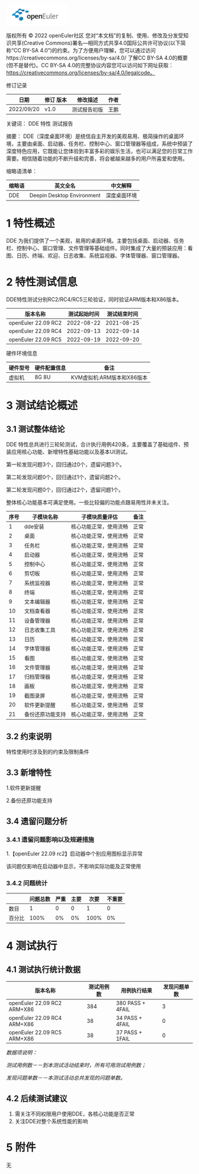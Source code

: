 ![openEuler ico](../../images/openEuler.png)

版权所有 © 2022  openEuler社区
 您对“本文档”的复制、使用、修改及分发受知识共享(Creative Commons)署名—相同方式共享4.0国际公共许可协议(以下简称“CC BY-SA 4.0”)的约束。为了方便用户理解，您可以通过访问https://creativecommons.org/licenses/by-sa/4.0/ 了解CC BY-SA 4.0的概要 (但不是替代)。CC BY-SA 4.0的完整协议内容您可以访问如下网址获取：https://creativecommons.org/licenses/by-sa/4.0/legalcode。

修订记录

| 日期 | 修订   版本 | 修改描述 | 作者 |
| ---- | ----------- | -------- | ---- |
|  2022/09/20  |  v1.0           |测试报告初版          |王鹏      |


关键词： DDE 特性  测试报告

 

摘要：
DDE（深度桌面环境）是统信自主开发的美观易用、极简操作的桌面环境，主要由桌面、启动器、任务栏、控制中心、窗口管理器等组成，系统中预装了深度特色应用，它既能让您体验到丰富多彩的娱乐生活，也可以满足您的日常工作需要。相信随着功能的不断升级和完善，将会被越来越多的用户所喜爱和使用。

缩略语清单：

| 缩略语 | 英文全名 | 中文解释 |
| ------ | -------- | -------- |
|   DDE     | Deepin Desktop Environment         |    深度桌面环境      |


# 1     特性概述

DDE 为我们提供了一个美观，易用的桌面环境。主要包括桌面、启动器、任务栏、控制中心、窗口管理、文件管理等基础组件。同时集成了大量的预装应用：看图、日历、终端、欢迎、日志收集、系统监视器、字体管理器、窗口管理器。
# 2     特性测试信息

DDE特性测试分别RC2/RC4/RC5三轮验证，同时验证ARM版本和X86版本。

| 版本名称 | 测试起始时间 | 测试结束时间 |
| -------- | ------------ | ------------ |
| openEuler 22.09 RC2 |  2022-08-22  | 2021-08-25 |
| openEuler 22.09 RC4 |      2022-09-13      |    2022-09-14    |
| openEuler 22.09 RC5 | 2022-09-19 | 2022-09-20 |


硬件环境信息

| 硬件型号 | 硬件配置信息 | 备注 |
| -------- | ------------ | ---- |
|  虚拟机        |     8G 8U       |  KVM虚拟机:ARM版本和X86版本  |

# 3     测试结论概述

## 3.1   测试整体结论

DDE 特性总共进行三轮轮测试，合计执行用例420条，主要覆盖了基础组件、预装应用核心功能、新增特性基础功能以及基本UI测试。

第一轮发现问题3个，回归通过0个，遗留问题3个。

第二轮发现问题0个，回归通过1个，遗留问题2个。

第二轮发现问题0个，回归通过2个，遗留问题1个。

整体核心功能基本可满足使用。一些比较偏的功能点跟易用性并未关注。

| 序号 | 子模块名称       | 子模块质量评估         | 备注 |
| ---- | ---------------- | ---------------------- | ---- |
| 1    | dde安装          | 核心功能正常，使用流畅 | 正常 |
| 2    | 桌面             | 核心功能正常，使用流畅 | 正常 |
| 3    | 任务栏           | 核心功能正常，使用流畅 | 正常 |
| 4    | 启动器           | 核心功能正常，使用流畅 | 正常 |
| 5    | 控制中心         | 核心功能正常，使用流畅 | 正常 |
| 6    | 剪切板           | 核心功能正常，使用流畅 | 正常 |
| 7    | 系统监视器       | 核心功能正常，使用流畅 | 正常 |
| 8    | 终端             | 核心功能正常，使用流畅 | 正常 |
| 9    | 文本编辑器       | 核心功能正常，使用流畅 | 正常 |
| 10   | 文档查看器       | 核心功能正常，使用流畅 | 正常 |
| 11   | 设备管理器       | 核心功能正常，使用流畅 | 正常 |
| 12   | 日志收集工具     | 核心功能正常，使用流畅 | 正常 |
| 13   | 日历             | 核心功能正常，使用流畅 | 正常 |
| 14   | 字体管理器       | 核心功能正常，使用流畅 | 正常 |
| 15   | 看图             | 核心功能正常，使用流畅 | 正常 |
| 16   | 文件管理器       | 核心功能正常，使用流畅 | 正常 |
| 17   | 归档管理器       | 核心功能正常，使用流畅 | 正常 |
| 18   | 画板             | 核心功能正常，使用流畅 | 正常 |
| 19   | 截图录屏         | 核心功能正常，使用流畅 | 正常 |
| 20   | 软件更新提醒     | 核心功能正常，使用流畅 | 正常 |
| 21   | 备份还原功能支持 | 核心功能正常，使用流畅 | 正常 |

## 3.2   约束说明

特性使用时涉及到的约束及限制条件

## 3.3 新增特性

1.软件更新提醒

2.备份还原功能支持

## 3.4   遗留问题分析

### 3.4.1 遗留问题影响以及规避措施

1.【openEuler 22.09 rc2】启动器中个别应用图标显示异常

该问题仅影响在启动器中显示，不影响实际功能及正常使用

### 3.4.2 问题统计

|        | 问题总数 | 严重 | 主要 | 次要 | 不重要 |
| ------ | -------- | ---- | ---- | ---- | ------ |
| 数目   |     1     | 0 |   0   |  1  |      0  |
| 百分比 | 100% | 0% | 0% | 100% | 0% |

# 4     测试执行

## 4.1   测试执行统计数据


| 版本名称 | 测试用例数 | 用例执行结果 | 发现问题单数 |
| -------- | ---------- | ------------ | ------------ |
| openEuler 22.09 RC2 ARM+X86 |  384   |    380 PASS + 4FAIL    |        3   |
|openEuler 22.09 RC4  ARM+X86  |38    |  34 PASS + 4FAIL    |       0       |
|openEuler 22.09 RC5  ARM+X86 |38 | 37 PASS + 1FAIL | 0 |

*数据项说明：*

*测试用例数－－到本测试活动结束时，所有可用测试用例数；*

*发现问题单数－－本测试活动总共发现的问题单数。*

## 4.2   后续测试建议
1. 需关注不同权限用户使用DDE，各核心功能是否正常
2. 关注DDE对整个系统性能的影响

# 5     附件

无



 



 

 